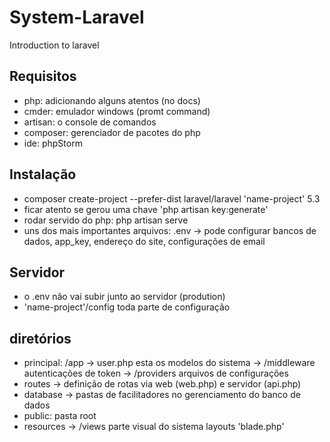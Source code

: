 # System-Laravel
Introduction to laravel

## Requisitos
- php: adicionando alguns atentos (no docs)
- cmder: emulador windows (promt command)
- artisan: o console de comandos
- composer: gerenciador de pacotes do php
- ide: phpStorm

## Instalação
- composer create-project --prefer-dist laravel/laravel 'name-project' 5.3 
- ficar atento se gerou uma chave 'php artisan key:generate'
- rodar servido do php: php artisan serve
- uns dos mais importantes arquivos: 
.env -> pode configurar bancos de dados, app_key, endereço do site, configurações de email

## Servidor
- o .env não vai subir junto ao servidor (prodution)
- 'name-project'/config toda parte de configuração

## diretórios
- principal: /app
  -> user.php esta os modelos do sistema
  -> /middleware autenticações de token
  -> /providers arquivos de configurações
- routes
  -> definição de rotas via web (web.php) e servidor (api.php)
- database
  -> pastas de facilitadores no gerenciamento do banco de dados
- public: pasta root
- resources
  -> /views parte visual do sistema layouts 'blade.php'
